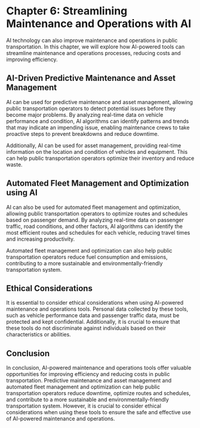 Chapter 6: Streamlining Maintenance and Operations with AI
==========================================================

AI technology can also improve maintenance and operations in public transportation. In this chapter, we will explore how AI-powered tools can streamline maintenance and operations processes, reducing costs and improving efficiency.

AI-Driven Predictive Maintenance and Asset Management
-----------------------------------------------------

AI can be used for predictive maintenance and asset management, allowing public transportation operators to detect potential issues before they become major problems. By analyzing real-time data on vehicle performance and condition, AI algorithms can identify patterns and trends that may indicate an impending issue, enabling maintenance crews to take proactive steps to prevent breakdowns and reduce downtime.

Additionally, AI can be used for asset management, providing real-time information on the location and condition of vehicles and equipment. This can help public transportation operators optimize their inventory and reduce waste.

Automated Fleet Management and Optimization using AI
----------------------------------------------------

AI can also be used for automated fleet management and optimization, allowing public transportation operators to optimize routes and schedules based on passenger demand. By analyzing real-time data on passenger traffic, road conditions, and other factors, AI algorithms can identify the most efficient routes and schedules for each vehicle, reducing travel times and increasing productivity.

Automated fleet management and optimization can also help public transportation operators reduce fuel consumption and emissions, contributing to a more sustainable and environmentally-friendly transportation system.

Ethical Considerations
----------------------

It is essential to consider ethical considerations when using AI-powered maintenance and operations tools. Personal data collected by these tools, such as vehicle performance data and passenger traffic data, must be protected and kept confidential. Additionally, it is crucial to ensure that these tools do not discriminate against individuals based on their characteristics or abilities.

Conclusion
----------

In conclusion, AI-powered maintenance and operations tools offer valuable opportunities for improving efficiency and reducing costs in public transportation. Predictive maintenance and asset management and automated fleet management and optimization can help public transportation operators reduce downtime, optimize routes and schedules, and contribute to a more sustainable and environmentally-friendly transportation system. However, it is crucial to consider ethical considerations when using these tools to ensure the safe and effective use of AI-powered maintenance and operations.
